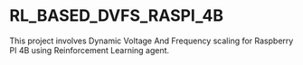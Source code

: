 # RL_BASED_DVFS_RASPI_4B
This project involves Dynamic Voltage And Frequency scaling for Raspberry PI 4B using Reinforcement Learning agent.

